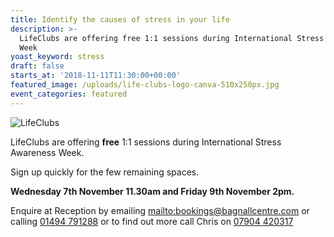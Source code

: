 ```yaml
---
title: Identify the causes of stress in your life
description: >-
  LifeClubs are offering free 1:1 sessions during International Stress Awareness
  Week
yoast_keyword: stress
draft: false
starts_at: '2018-11-11T11:30:00+00:00'
featured_image: /uploads/life-clubs-logo-canva-510x250px.jpg
event_categories: featured
---
```

![LifeClubs](/uploads/life-clubs-logo-canva-510x250px.jpg)

LifeClubs are offering **free** 1:1 sessions during International Stress Awareness Week. 

Sign up quickly for the few remaining spaces. 

**Wednesday 7th November 11.30am and Friday 9th November 2pm.**

Enquire at Reception by emailing <mailto:bookings@bagnallcentre.com> or calling [01494 791288](tel:01494791288) or to find out more call Chris on [07904 420317](tel:07904420317)
